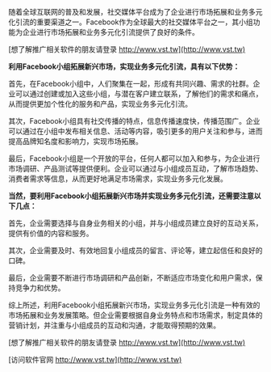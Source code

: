 随着全球互联网的普及和发展，社交媒体平台成为了企业进行市场拓展和业务多元化引流的重要渠道之一。Facebook作为全球最大的社交媒体平台之一，其小组功能为企业进行市场拓展和业务多元化引流提供了良好的条件。

[想了解推广相关软件的朋友请登录 http://www.vst.tw](http://www.vst.tw)

**利用Facebook小组拓展新兴市场，实现业务多元化引流，具有以下优势：**

首先，在Facebook小组中，人们聚集在一起，形成有共同兴趣、需求的社群。企业可以通过创建或加入这些小组，与潜在客户建立联系，了解他们的需求和痛点，从而提供更加个性化的服务和产品，实现业务多元化引流。

其次，Facebook小组具有社交传播的特点，信息传播速度快，传播范围广。企业可以通过在小组中发布相关信息、活动等内容，吸引更多的用户关注和参与，进而提高品牌知名度和影响力，实现市场拓展。

最后，Facebook小组是一个开放的平台，任何人都可以加入和参与，为企业进行市场调研、产品测试等提供便利。企业可以通过与小组成员互动，了解市场趋势、消费者需求等信息，从而更好地满足市场需求，实现业务多元化发展。

**当然，要利用Facebook小组拓展新兴市场并实现业务多元化引流，还需要注意以下几点：**

首先，企业需要选择与自身业务相关的小组，并与小组成员建立良好的互动关系，提供有价值的内容和服务。

其次，企业需要及时、有效地回复小组成员的留言、评论等，建立起信任和良好的口碑。

最后，企业需要不断进行市场调研和产品创新，不断适应市场变化和用户需求，保持竞争力和优势。

综上所述，利用Facebook小组拓展新兴市场，实现业务多元化引流是一种有效的市场拓展和业务发展策略。但企业需要根据自身业务特点和市场需求，制定具体的营销计划，并注重与小组成员的互动和沟通，才能取得预期的效果。

[想了解推广相关软件的朋友请登录 http://www.vst.tw](http://www.vst.tw)


[访问软件官网 http://www.vst.tw](http://www.vst.tw)
